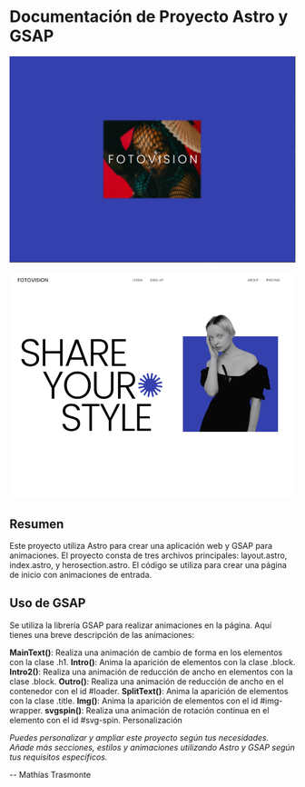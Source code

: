 # **Documentación de Proyecto Astro y GSAP**

![FOTOVISION - LOADER](https://raw.githubusercontent.com/M4thias2023/Fotovision/main/public/LOADER.png)

![FOTOVISION](https://raw.githubusercontent.com/M4thias2023/Fotovision/main/public/FOTOVISION.png)

## **Resumen**

Este proyecto utiliza Astro para crear una aplicación web y GSAP para animaciones. El proyecto consta de tres archivos principales: layout.astro, index.astro, y herosection.astro. El código se utiliza para crear una página de inicio con animaciones de entrada.

## Uso de GSAP

Se utiliza la librería GSAP para realizar animaciones en la página. Aquí tienes una breve descripción de las animaciones:

**MainText()**: Realiza una animación de cambio de forma en los elementos con la clase .h1.
**Intro()**: Anima la aparición de elementos con la clase .block.
**Intro2()**: Realiza una animación de reducción de ancho en elementos con la clase .block.
**Outro()**: Realiza una animación de reducción de ancho en el contenedor con el id #loader.
**SplitText()**: Anima la aparición de elementos con la clase .title.
**Img()**: Anima la aparición de elementos con el id #img-wrapper.
**svgspin()**: Realiza una animación de rotación continua en el elemento con el id #svg-spin.
Personalización

*Puedes personalizar y ampliar este proyecto según tus necesidades. Añade más secciones, estilos y animaciones utilizando Astro y GSAP según tus requisitos específicos.*


-- Mathías Trasmonte
